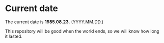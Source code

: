 # Current date

The current date is **1985.08.23.** (YYYY.MM.DD.)

This repository will be good when the world ends, so we will know how long it lasted.